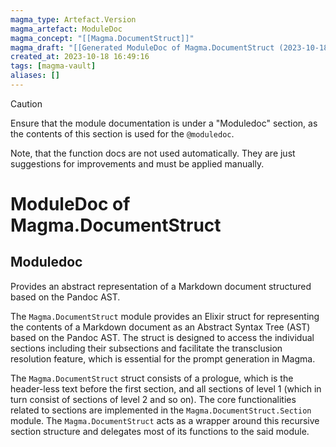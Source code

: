 ```yaml
---
magma_type: Artefact.Version
magma_artefact: ModuleDoc
magma_concept: "[[Magma.DocumentStruct]]"
magma_draft: "[[Generated ModuleDoc of Magma.DocumentStruct (2023-10-18T14:57:32)]]"
created_at: 2023-10-18 16:49:16
tags: [magma-vault]
aliases: []
---
```


>[!caution]
>Ensure that the module documentation is under a "Moduledoc" section, as the contents of this section is used for the `@moduledoc`.
>
>Note, that the function docs are not used automatically. They are just suggestions for improvements and must be applied manually.

# ModuleDoc of Magma.DocumentStruct

## Moduledoc

Provides an abstract representation of a Markdown document structured based on the Pandoc AST.

The `Magma.DocumentStruct` module provides an Elixir struct for representing the contents of a Markdown document as an Abstract Syntax Tree (AST) based on the Pandoc AST. The struct is designed to access the individual sections including their subsections and facilitate the transclusion resolution feature, which is essential for the prompt generation in Magma.

The `Magma.DocumentStruct` struct consists of a prologue, which is the header-less text before the first section, and all sections of level 1 (which in turn consist of sections of level 2 and so on). The core functionalities related to sections are implemented in the `Magma.DocumentStruct.Section` module. The `Magma.DocumentStruct` acts as a wrapper around this recursive section structure and delegates most of its functions to the said module.

